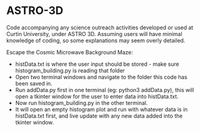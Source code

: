 # ASTRO-3D
Code accompanying any science outreach activities developed or used at Curtin University, under ASTRO 3D. Assuming users will have minimal knowledge of coding, so some explanations may seem overly detailed.

Escape the Cosmic Microwave Background Maze:
- histData.txt is where the user input should be stored - make sure histogram_building.py is reading that folder
- Open two terminal windows and navigate to the folder this code has been saved in.
- Run addData.py first in one terminal (eg: python3 addData.py), this will open a tkinter window for the user to enter data into histData.txt. 
- Now run histogram_building.py in the other terminal. 
- It will open an empty histogram plot and run with whatever data is in histData.txt first, and live update with any new data added into the tkinter window.
